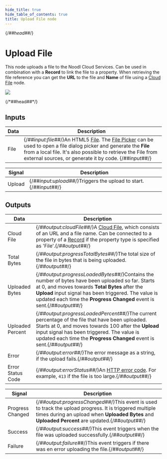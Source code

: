 ```yaml
---
hide_title: true
hide_table_of_contents: true
title: Upload File node
---
```


{/*##head##*/}

# Upload File

This node uploads a file to the Noodl Cloud Services. Can be used in combination with a **Record** to link the file to a property. When retrieving the file reference you can get the **URL** to the file and **Name** of file using a [Cloud File](/nodes/data/cloud-data/cloud-file) node.

<div className="ndl-image-with-background l">

![](/nodes/data/cloud-data/upload-file/upload-file.png)

</div>
{/*##head##*/}

## Inputs

| Data                                   | Description                                                                                                                                                                                                                                                                                                                           |
| -------------------------------------- | ------------------------------------------------------------------------------------------------------------------------------------------------------------------------------------------------------------------------------------------------------------------------------------------------------------------------------------- |
| <span className="ndl-data">File</span> | {/*##input:file##*/}An HTML5 [File](https://developer.mozilla.org/en-US/docs/Web/API/File). The [File Picker](/nodes/utilities/open-file-picker) can be used to open a file dialog picker and generate the **File** from a local file. It's also possible to retrieve the File from external sources, or generate it by code. {/*##input##*/} |

| Signal                                     | Description                                                |
| ------------------------------------------ | ---------------------------------------------------------- |
| <span className="ndl-signal">Upload</span> | {/*##input:upload##*/}Triggers the upload to start.{/*##input##*/} |

## Outputs

| Data                                                | Description                                                                                                                                                                                                                                                                     |
| --------------------------------------------------- | ------------------------------------------------------------------------------------------------------------------------------------------------------------------------------------------------------------------------------------------------------------------------------- |
| <span className="ndl-data">Cloud File</span>        | {/*##output:cloudFile##*/}A [Cloud File](/nodes/data/cloud-data/cloud-file), which consists of an URL and a file name. Can be connected to a property of a [Record](/nodes/data/cloud-data/record) if the property type is specified as 'File'.{/*##output##*/}                         |
| <span className="ndl-data">Total Bytes</span>       | {/*##output:progressTotalBytes##*/}The total size of the file in bytes that is being uploaded.{/*##output##*/}                                                                                                                                                                          |
| <span className="ndl-data">Uploaded Bytes</span>    | {/*##output:progressLoadedBytes##*/}Contains the number of bytes have been uploaded so far. Starts at 0, and moves towards **Total Bytes** after the **Upload** input signal has been triggered. The value is updated each time the **Progress Changed** event is sent.{/*##output##*/} |
| <span className="ndl-data">Uploaded Percent</span>  | {/*##output:progressLoadedPercent##*/}The current percentage of the file that have been uploaded. Starts at 0, and moves towards 100 after the **Upload** input signal has been triggered. The value is updated each time the **Progress Changed** event is sent.{/*##output##*/}       |
| <span className="ndl-data">Error</span>             | {/*##output:error##*/}The error message as a string, if the upload fails.{/*##output##*/}                                                                                                                                                                                               |
| <span className="ndl-data">Error Status Code</span> | {/*##output:errorStatus##*/}An [HTTP error code](https://developer.mozilla.org/en-US/docs/Web/HTTP/Status). For example, `413` if the file is too large.{/*##output##*/}                                                                                                                |

| Signal                                               | Description                                                                                                                                                                                            |
| ---------------------------------------------------- | ------------------------------------------------------------------------------------------------------------------------------------------------------------------------------------------------------ |
| <span className="ndl-signal">Progress Changed</span> | {/*##output:progressChanged##*/}This event is used to track the upload progress. It is triggered multiple times during an upload when **Uploaded Bytes** and **Uploaded Percent** are updated.{/*##output##*/} |
| <span className="ndl-signal">Success</span>          | {/*##output:success##*/}This event triggers when the file was uploaded successfully.{/*##output##*/}                                                                                                           |
| <span className="ndl-signal">Failure</span>          | {/*##output:failure##*/}This event triggers if there was en error uploading the file.{/*##output##*/}                                                                                                          |
